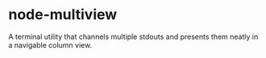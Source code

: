 node-multiview
==============

A terminal utility that channels multiple stdouts and presents them neatly in a navigable column view.
